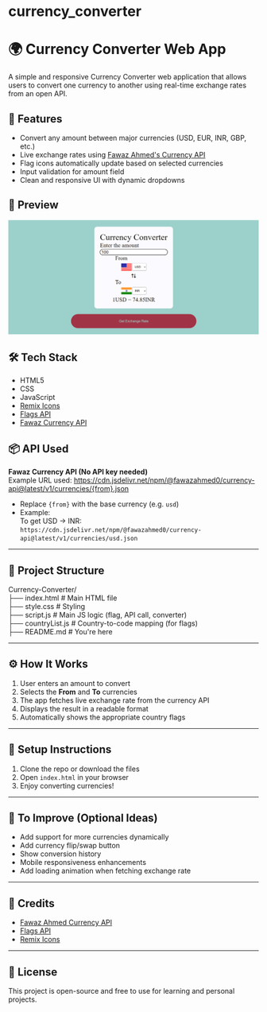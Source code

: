# currency_converter
# 🌍 Currency Converter Web App

A simple and responsive Currency Converter web application that allows users to convert one currency to another using real-time exchange rates from an open API.

## 🚀 Features

- Convert any amount between major currencies (USD, EUR, INR, GBP, etc.)
- Live exchange rates using [Fawaz Ahmed's Currency API](https://github.com/fawazahmed0/currency-api)
- Flag icons automatically update based on selected currencies
- Input validation for amount field
- Clean and responsive UI with dynamic dropdowns

## 📸 Preview

![Currency Converter Screenshot](./screenshot.png) <!-- Replace with actual screenshot if available -->

## 🛠️ Tech Stack

- HTML5
- CSS
- JavaScript
- [Remix Icons](https://remixicon.com/)
- [Flags API](https://flagsapi.com)
- [Fawaz Currency API](https://github.com/fawazahmed0/currency-api)

## 📦 API Used

**Fawaz Currency API (No API key needed)**  
Example URL used:
https://cdn.jsdelivr.net/npm/@fawazahmed0/currency-api@latest/v1/currencies/{from}.json
- Replace `{from}` with the base currency (e.g. `usd`)
- Example:  
  To get USD → INR:  
  `https://cdn.jsdelivr.net/npm/@fawazahmed0/currency-api@latest/v1/currencies/usd.json`

---

## 📁 Project Structure
Currency-Converter/<br>
├── index.html # Main HTML file<br>
├── style.css # Styling<br>
├── script.js # Main JS logic (flag, API call, converter)<br>
├── countryList.js # Country-to-code mapping (for flags)<br>
├── README.md # You're here

---

## ⚙️ How It Works

1. User enters an amount to convert
2. Selects the **From** and **To** currencies
3. The app fetches live exchange rate from the currency API
4. Displays the result in a readable format
5. Automatically shows the appropriate country flags

---

## 🔧 Setup Instructions

1. Clone the repo or download the files
2. Open `index.html` in your browser
3. Enjoy converting currencies!

---

## 📌 To Improve (Optional Ideas)

- Add support for more currencies dynamically
- Add currency flip/swap button
- Show conversion history
- Mobile responsiveness enhancements
- Add loading animation when fetching exchange rate

---

## 🙌 Credits

- [Fawaz Ahmed Currency API](https://github.com/fawazahmed0/currency-api)
- [Flags API](https://flagsapi.com)
- [Remix Icons](https://remixicon.com)

---

## 📄 License

This project is open-source and free to use for learning and personal projects.
